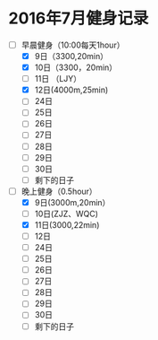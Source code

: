 # 2016年7月健身记录
- [ ] 早晨健身（10:00每天1hour）
    - [x] 9日（3300,20min）
    - [x] 10日（3300，20min）
    - [ ] 11日 （LJY）
    - [x] 12日(4000m,25min)
    - [ ] 24日
    - [ ] 25日
    - [ ] 26日
    - [ ] 27日
    - [ ] 28日
    - [ ] 29日
    - [ ] 30日
    - [ ] 剩下的日子
- [ ] 晚上健身（0.5hour）
    - [x] 9日(3000m,20min）
    - [ ] 10日(ZJZ、WQC)
    - [x] 11日(3000,22min)
    - [ ] 12日
    - [ ] 24日
    - [ ] 25日
    - [ ] 26日
    - [ ] 27日
    - [ ] 28日
    - [ ] 29日
    - [ ] 30日
    - [ ] 剩下的日子
